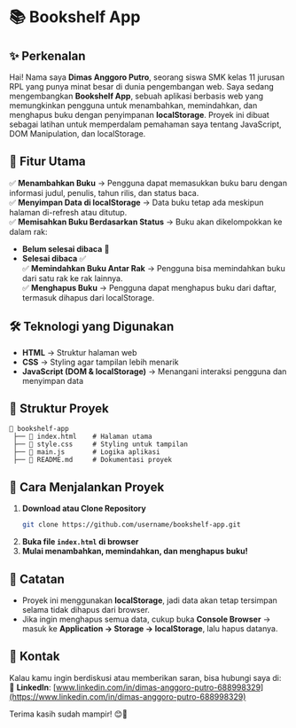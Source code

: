 # 📚 Bookshelf App

## ✨ Perkenalan

Hai! Nama saya **Dimas Anggoro Putro**, seorang siswa SMK kelas 11 jurusan RPL yang punya minat besar di dunia pengembangan web. Saya sedang mengembangkan **Bookshelf App**, sebuah aplikasi berbasis web yang memungkinkan pengguna untuk menambahkan, memindahkan, dan menghapus buku dengan penyimpanan **localStorage**. Proyek ini dibuat sebagai latihan untuk memperdalam pemahaman saya tentang JavaScript, DOM Manipulation, dan localStorage.

## 📝 Fitur Utama

✅ **Menambahkan Buku** → Pengguna dapat memasukkan buku baru dengan informasi judul, penulis, tahun rilis, dan status baca.  
✅ **Menyimpan Data di localStorage** → Data buku tetap ada meskipun halaman di-refresh atau ditutup.  
✅ **Memisahkan Buku Berdasarkan Status** → Buku akan dikelompokkan ke dalam rak:

- **Belum selesai dibaca** 📖
- **Selesai dibaca** ✅  
  ✅ **Memindahkan Buku Antar Rak** → Pengguna bisa memindahkan buku dari satu rak ke rak lainnya.  
  ✅ **Menghapus Buku** → Pengguna dapat menghapus buku dari daftar, termasuk dihapus dari localStorage.

## 🛠️ Teknologi yang Digunakan

- **HTML** → Struktur halaman web
- **CSS** → Styling agar tampilan lebih menarik
- **JavaScript (DOM & localStorage)** → Menangani interaksi pengguna dan menyimpan data

## 📂 Struktur Proyek

```
📂 bookshelf-app
 ├── 📄 index.html    # Halaman utama
 ├── 📄 style.css     # Styling untuk tampilan
 ├── 📄 main.js       # Logika aplikasi
 ├── 📄 README.md     # Dokumentasi proyek
```

## 🚀 Cara Menjalankan Proyek

1. **Download atau Clone Repository**
   ```sh
   git clone https://github.com/username/bookshelf-app.git
   ```
2. **Buka file `index.html` di browser**
3. **Mulai menambahkan, memindahkan, dan menghapus buku!**

## 📌 Catatan

- Proyek ini menggunakan **localStorage**, jadi data akan tetap tersimpan selama tidak dihapus dari browser.
- Jika ingin menghapus semua data, cukup buka **Console Browser** → masuk ke **Application → Storage → localStorage**, lalu hapus datanya.

## 📩 Kontak

Kalau kamu ingin berdiskusi atau memberikan saran, bisa hubungi saya di:  
🔗 **LinkedIn**: [www.linkedin.com/in/dimas-anggoro-putro-688998329](https://www.linkedin.com/in/dimas-anggoro-putro-688998329)

Terima kasih sudah mampir! 😊🚀
